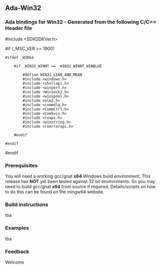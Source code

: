 ## Ada-Win32
### Ada bindings for Win32 - Generated from the following C/C== Header file

#include <SDKDDKVer.h>

#if (_MSC_VER >= 1900)

    #ifdef _WIN64
    
        #if _WIN32_WINNT >= _WIN32_WINNT_WINBLUE
        
            #define WIN32_LEAN_AND_MEAN            
            #include <windows.h>            
            #include <shellapi.h>            
            #include <winperf.h>            
            #include <Winsock2.h>            
            #include <winspool.h>            
            #include <ole2.h>            
            #include <commdlg.h>            
            #include <CommCtrl.h>            
            #include <ComSvcs.h>            
            #include <roapi.h>            
            #include <winstring.h>            
            #include <roerrorapi.h>
            
        #endif
        
    #endif

#endif

### Prerequisites

You will need a working gcc/gnat **x64** Windows build environment. This release has **NOT** yet been
tested against 32 bit environments. So you may need to build gcc/gnat **x64** from source if required.
Details/scripts on how to do this can be found on the mingw64 website.

### Build instructions

  tba

### Examples

  tba

### Feedback

Welcome
